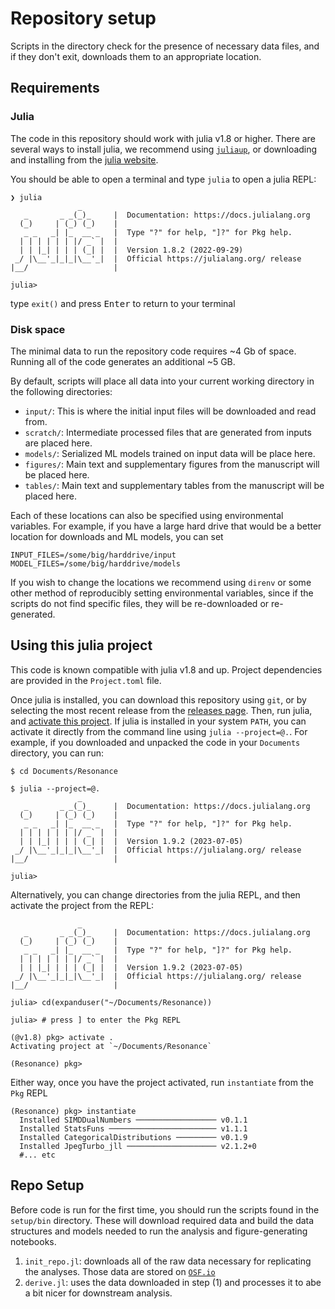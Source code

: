 # Repository setup

Scripts in the directory check for the presence of necessary data files,
and if they don't exit, downloads them to an appropriate location.

## Requirements

### Julia

The code in this repository should work with julia v1.8 or higher.
There are several ways to install julia,
we recommend using [`juliaup`](https://github.com/JuliaLang/juliaup),
or downloading and installing from the [julia website](https://julialang.org/downloads/).

You should be able to open a terminal and type `julia` to open a julia REPL:

```
❯ julia
               _
   _       _ _(_)_     |  Documentation: https://docs.julialang.org
  (_)     | (_) (_)    |
   _ _   _| |_  __ _   |  Type "?" for help, "]?" for Pkg help.
  | | | | | | |/ _` |  |
  | | |_| | | | (_| |  |  Version 1.8.2 (2022-09-29)
 _/ |\__'_|_|_|\__'_|  |  Official https://julialang.org/ release
|__/                   |

julia>
```

type `exit()` and press <kbd>Enter</kbd> to return to your terminal

### Disk space

<!-- TODO: add disk spaces requirements -->

The minimal data to run the repository code
requires ~4 Gb of space.
Running all of the code generates an additional ~5 GB.

By default, scripts will place all data
into your current working directory in the following directories:

- `input/`: This is where the initial input files will be downloaded and read from.
- `scratch/`: Intermediate processed files that are generated from inputs are placed here.
- `models/`: Serialized ML models trained on input data will be place here.
- `figures/`: Main text and supplementary figures from the manuscript will be placed here.
- `tables/`: Main text and supplementary tables from the manuscript will be placed here.

Each of these locations can also be specified using environmental variables.
For example, if you have a large hard drive that would be a better location
for downloads and ML models, you can set

```
INPUT_FILES=/some/big/harddrive/input
MODEL_FILES=/some/big/harddrive/models
```

If you wish to change the locations we recommend using `direnv` or some other method
of reproducibly setting environmental variables,
since if the scripts do not find specific files,
they will be re-downloaded or re-generated.

## Using this julia project

This code is known compatible with julia v1.8 and up.
Project dependencies are provided in the `Project.toml` file.

Once julia is installed, you can download this repository
using `git`, or by selecting the most recent release
from the [releases page](https://github.com/Klepac-Ceraj-Lab/Resonance/releases).
Then, run julia, and [activate this project](https://pkgdocs.julialang.org/v1/environments/#Using-someone-else's-project).
If julia is installed in your system `PATH`,
you can activate it directly from the command line using `julia --project=@.`. 
For example, if you downloaded and unpacked the code in your `Documents` directory,
you can run:

```
$ cd Documents/Resonance

$ julia --project=@.
               _
   _       _ _(_)_     |  Documentation: https://docs.julialang.org
  (_)     | (_) (_)    |
   _ _   _| |_  __ _   |  Type "?" for help, "]?" for Pkg help.
  | | | | | | |/ _` |  |
  | | |_| | | | (_| |  |  Version 1.9.2 (2023-07-05)
 _/ |\__'_|_|_|\__'_|  |  Official https://julialang.org/ release
|__/                   |

julia>
```

Alternatively, you can change directories from the julia REPL,
and then activate the project from the REPL:

```
               _
   _       _ _(_)_     |  Documentation: https://docs.julialang.org
  (_)     | (_) (_)    |
   _ _   _| |_  __ _   |  Type "?" for help, "]?" for Pkg help.
  | | | | | | |/ _` |  |
  | | |_| | | | (_| |  |  Version 1.9.2 (2023-07-05)
 _/ |\__'_|_|_|\__'_|  |  Official https://julialang.org/ release
|__/                   |

julia> cd(expanduser("~/Documents/Resonance))

julia> # press ] to enter the Pkg REPL

(@v1.8) pkg> activate .
Activating project at `~/Documents/Resonance`

(Resonance) pkg>
```

Either way, once you have the project activated,
run `instantiate` from the `Pkg` REPL

```
(Resonance) pkg> instantiate
  Installed SIMDDualNumbers ────────────────── v0.1.1
  Installed StatsFuns ──────────────────────── v1.1.1
  Installed CategoricalDistributions ───────── v0.1.9
  Installed JpegTurbo_jll ──────────────────── v2.1.2+0
  #... etc
```


## Repo Setup

Before code is run for the first time,
you should run the scripts found in the `setup/bin` directory.
These will download required data
and build the data structures and models needed
to run the analysis and figure-generating notebooks.

1. `init_repo.jl`: downloads all of the raw data necessary for replicating the analyses.
   Those data are stored on [`OSF.io`](https://doi.org/10.17605/OSF.IO/YBS32)
2. `derive.jl`: uses the data downloaded in step (1) and processes it to abe a bit nicer for downstream analysis.
